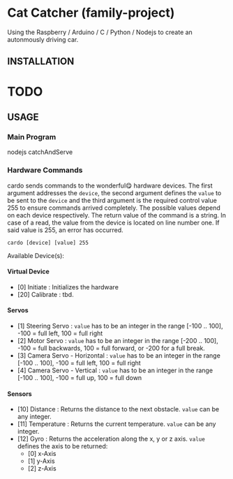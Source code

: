 Cat Catcher (family-project)
============================

Using the Raspberry / Arduino / C / Python / Nodejs to create an autonmously driving car.

INSTALLATION
------------

# TODO


USAGE
-----

### Main Program ###

nodejs catchAndServe


### Hardware Commands ###

cardo sends commands to the wonderful:yum: hardware devices. The first argument addresses the `device`, the second argument defines the `value` to be sent to the `device` and the third argument is the required control value 255 to ensure commands arrived completely. The possible values depend on each device respectively. The return value of the command is a string. In case of a read, the value from the device is located on line number one. If said value is 255, an error has occurred.

    cardo [device] [value] 255

Available Device(s):

#### Virtual Device ####

* [0] Initiate : Initializes the hardware
* [20] Calibrate : tbd.

#### Servos ####

* [1] Steering Servo : `value` has to be an integer in the range [-100 .. 100], -100 = full left, 100 = full right
* [2] Motor Servo : `value` has to be an integer in the range [-200 .. 100], -100 = full backwards, 100 = full forward, or -200 for a full break.
* [3] Camera Servo - Horizontal : `value` has to be an integer in the range [-100 .. 100], -100 = full left, 100 = full right
* [4] Camera Servo - Vertical : `value` has to be an integer in the range [-100 .. 100], -100 = full up, 100 = full down

#### Sensors ####

* [10] Distance : Returns the distance to the next obstacle. `value` can be any integer.
* [11] Temperature : Returns the current temperature. `value` can be any integer.
* [12] Gyro : Returns the acceleration along the x, y or z axis. `value` defines the axis to be returned:
    * [0] x-Axis
    * [1] y-Axis
    * [2] z-Axis

    
